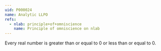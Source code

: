 ```yaml
---
uid: P000024
name: Analytic LLPO
refs:
  - nlab: principle+of+omniscience
    name: Principle of omniscience on nlab
---
```

Every real number is greater than or equal to 0 or less than or equal to 0.
